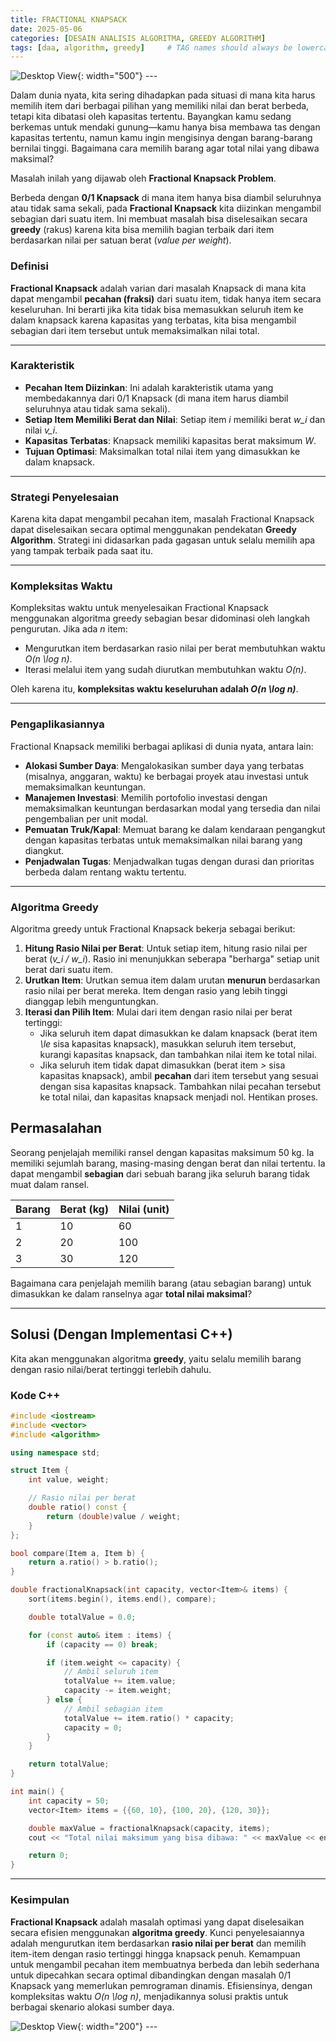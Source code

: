 ```yaml
---
title: FRACTIONAL KNAPSACK
date: 2025-05-06
categories: [DESAIN ANALISIS ALGORITMA, GREEDY ALGORITHM]
tags: [daa, algorithm, greedy]     # TAG names should always be lowercase
---
```


![Desktop View](https://res.cloudinary.com/codecrucks/images/f_webp,q_auto/v1634623105/fractional-knapsack/fractional-knapsack.jpg?_i=AA){: width="500"}
_---_

Dalam dunia nyata, kita sering dihadapkan pada situasi di mana kita harus memilih item dari berbagai pilihan yang memiliki nilai dan berat berbeda, tetapi kita dibatasi oleh kapasitas tertentu. Bayangkan kamu sedang berkemas untuk mendaki gunung—kamu hanya bisa membawa tas dengan kapasitas tertentu, namun kamu ingin mengisinya dengan barang-barang bernilai tinggi. Bagaimana cara memilih barang agar total nilai yang dibawa maksimal?

Masalah inilah yang dijawab oleh **Fractional Knapsack Problem**.

Berbeda dengan **0/1 Knapsack** di mana item hanya bisa diambil seluruhnya atau tidak sama sekali, pada **Fractional Knapsack** kita diizinkan mengambil sebagian dari suatu item. Ini membuat masalah bisa diselesaikan secara **greedy** (rakus) karena kita bisa memilih bagian terbaik dari item berdasarkan nilai per satuan berat (*value per weight*).

### Definisi

**Fractional Knapsack** adalah varian dari masalah Knapsack di mana kita dapat mengambil **pecahan (fraksi)** dari suatu item, tidak hanya item secara keseluruhan. Ini berarti jika kita tidak bisa memasukkan seluruh item ke dalam knapsack karena kapasitas yang terbatas, kita bisa mengambil sebagian dari item tersebut untuk memaksimalkan nilai total.

---

### Karakteristik

* **Pecahan Item Diizinkan**: Ini adalah karakteristik utama yang membedakannya dari 0/1 Knapsack (di mana item harus diambil seluruhnya atau tidak sama sekali).
* **Setiap Item Memiliki Berat dan Nilai**: Setiap item *i* memiliki berat *w_i* dan nilai *v_i*.
* **Kapasitas Terbatas**: Knapsack memiliki kapasitas berat maksimum *W*.
* **Tujuan Optimasi**: Maksimalkan total nilai item yang dimasukkan ke dalam knapsack.

---

### Strategi Penyelesaian

Karena kita dapat mengambil pecahan item, masalah Fractional Knapsack dapat diselesaikan secara optimal menggunakan pendekatan **Greedy Algorithm**. Strategi ini didasarkan pada gagasan untuk selalu memilih apa yang tampak terbaik pada saat itu.

---

### Kompleksitas Waktu

Kompleksitas waktu untuk menyelesaikan Fractional Knapsack menggunakan algoritma greedy sebagian besar didominasi oleh langkah pengurutan. Jika ada *n* item:

* Mengurutkan item berdasarkan rasio nilai per berat membutuhkan waktu *O(n \log n)*.
* Iterasi melalui item yang sudah diurutkan membutuhkan waktu *O(n)*.

Oleh karena itu, **kompleksitas waktu keseluruhan adalah *O(n \log n)***.

---

### Pengaplikasiannya

Fractional Knapsack memiliki berbagai aplikasi di dunia nyata, antara lain:

* **Alokasi Sumber Daya**: Mengalokasikan sumber daya yang terbatas (misalnya, anggaran, waktu) ke berbagai proyek atau investasi untuk memaksimalkan keuntungan.
* **Manajemen Investasi**: Memilih portofolio investasi dengan memaksimalkan keuntungan berdasarkan modal yang tersedia dan nilai pengembalian per unit modal.
* **Pemuatan Truk/Kapal**: Memuat barang ke dalam kendaraan pengangkut dengan kapasitas terbatas untuk memaksimalkan nilai barang yang diangkut.
* **Penjadwalan Tugas**: Menjadwalkan tugas dengan durasi dan prioritas berbeda dalam rentang waktu tertentu.

---

### Algoritma Greedy

Algoritma greedy untuk Fractional Knapsack bekerja sebagai berikut:

1.  **Hitung Rasio Nilai per Berat**: Untuk setiap item, hitung rasio nilai per berat (*v_i / w_i*). Rasio ini menunjukkan seberapa "berharga" setiap unit berat dari suatu item.
2.  **Urutkan Item**: Urutkan semua item dalam urutan **menurun** berdasarkan rasio nilai per berat mereka. Item dengan rasio yang lebih tinggi dianggap lebih menguntungkan.
3.  **Iterasi dan Pilih Item**: Mulai dari item dengan rasio nilai per berat tertinggi:
    * Jika seluruh item dapat dimasukkan ke dalam knapsack (berat item *\le* sisa kapasitas knapsack), masukkan seluruh item tersebut, kurangi kapasitas knapsack, dan tambahkan nilai item ke total nilai.
    * Jika seluruh item tidak dapat dimasukkan (berat item *>* sisa kapasitas knapsack), ambil **pecahan** dari item tersebut yang sesuai dengan sisa kapasitas knapsack. Tambahkan nilai pecahan tersebut ke total nilai, dan kapasitas knapsack menjadi nol. Hentikan proses.


## Permasalahan

Seorang penjelajah memiliki ransel dengan kapasitas maksimum 50 kg. Ia memiliki sejumlah barang, masing-masing dengan berat dan nilai tertentu. Ia dapat mengambil **sebagian** dari sebuah barang jika seluruh barang tidak muat dalam ransel.

| Barang | Berat (kg) | Nilai (unit) |
|--------|------------|--------------|
| 1      | 10         | 60           |
| 2      | 20         | 100          |
| 3      | 30         | 120          |

Bagaimana cara penjelajah memilih barang (atau sebagian barang) untuk dimasukkan ke dalam ranselnya agar **total nilai maksimal**?

---

## Solusi (Dengan Implementasi C++)

Kita akan menggunakan algoritma **greedy**, yaitu selalu memilih barang dengan rasio nilai/berat tertinggi terlebih dahulu.

### Kode C++

```cpp
#include <iostream>
#include <vector>
#include <algorithm>

using namespace std;

struct Item {
    int value, weight;

    // Rasio nilai per berat
    double ratio() const {
        return (double)value / weight;
    }
};

bool compare(Item a, Item b) {
    return a.ratio() > b.ratio();
}

double fractionalKnapsack(int capacity, vector<Item>& items) {
    sort(items.begin(), items.end(), compare);

    double totalValue = 0.0;

    for (const auto& item : items) {
        if (capacity == 0) break;

        if (item.weight <= capacity) {
            // Ambil seluruh item
            totalValue += item.value;
            capacity -= item.weight;
        } else {
            // Ambil sebagian item
            totalValue += item.ratio() * capacity;
            capacity = 0;
        }
    }

    return totalValue;
}

int main() {
    int capacity = 50;
    vector<Item> items = {{60, 10}, {100, 20}, {120, 30}};

    double maxValue = fractionalKnapsack(capacity, items);
    cout << "Total nilai maksimum yang bisa dibawa: " << maxValue << endl;

    return 0;
}
```
-----

### Kesimpulan

**Fractional Knapsack** adalah masalah optimasi yang dapat diselesaikan secara efisien menggunakan **algoritma greedy**. Kunci penyelesaiannya adalah mengurutkan item berdasarkan **rasio nilai per berat** dan memilih item-item dengan rasio tertinggi hingga knapsack penuh. Kemampuan untuk mengambil pecahan item membuatnya berbeda dan lebih sederhana untuk dipecahkan secara optimal dibandingkan dengan masalah 0/1 Knapsack yang memerlukan pemrograman dinamis. Efisiensinya, dengan kompleksitas waktu *O(n \log n)*, menjadikannya solusi praktis untuk berbagai skenario alokasi sumber daya.

![Desktop View](https://i.pinimg.com/564x/3f/55/43/3f554324815a6183498fb891d37b1a97.jpg){: width="200"}
_---_


